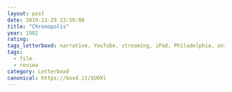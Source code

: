 ```yaml
---
layout: post 
date: 2019-11-29 23:59:00
title: "Chronopolis"
year: 1982
rating: 
tags_letterboxd: narrative, YouTube, streaming, iPad, Philadelphia, animation
tags:
  - film
  - review
category: Letterboxd
canonical: https://boxd.it/SU0Xl
---
```

